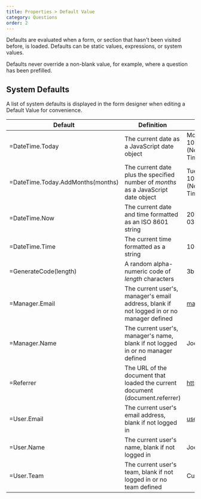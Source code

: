 ```yaml
---
title: Properties > Default Value
category: Questions
order: 2
---
```


Defaults are evaluated when a form, or section that hasn't been visited before, is loaded. Defaults can be static values, expressions, or system values.

Defaults never override a non-blank value, for example, where a question has been prefilled.

## System Defaults

A list of system defaults is displayed in the form designer when editing a Default Value for convenience.

|Default|Definition|Example|
|---|---|---|
|=DateTime.Today|The current date as a JavaScript date object|Mon Jun 03 2019 10:30:00 GMT+1200 (New Zealand Standard Time)|
|=DateTime.Today.AddMonths(months)|The current date plus the specified number of *months* as a JavaScript date object|Tue Sep 03 2019 10:30:00 GMT+1200 (New Zealand Standard Time)|
|=DateTime.Now|The current date and time formatted as an ISO 8601 string|2019-06-03T10:30:00+12:00|
|=DateTime.Time|The current time formatted as a string|10:30 am|
|=GenerateCode(length)|A random alpha-numeric code of *length* characters|3bb188a0|
|=Manager.Email|The current user's, manager's email address, blank if not logged in or no manager defined|manager@formsbyair.com|
|=Manager.Name|The current user's, manager's name, blank if not logged in or no manager defined|Joe Bloggs|
|=Referrer|The URL of the document that loaded the current document (document.referrer)|https://formsbyair.com|
|=User.Email|The current user's email address, blank if not logged in|user@formsbyair.com|
|=User.Name|The current user's name, blank if not logged in|Joe Bloggs|
|=User.Team|The current user's team, blank if not logged in or no team defined|Customer Service|